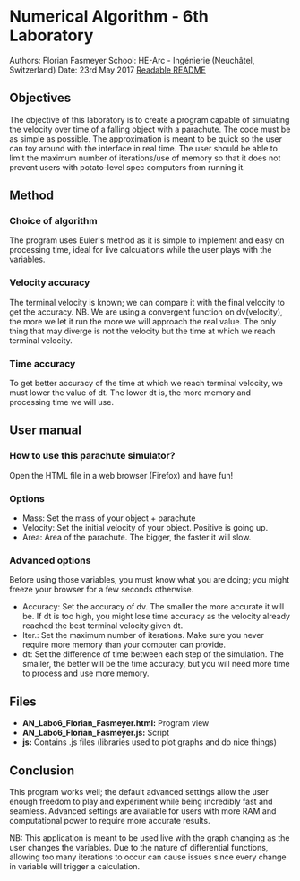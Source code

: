 ﻿Numerical Algorithm - 6th Laboratory
====================================

Authors: Florian Fasmeyer
School: HE-Arc - Ingénierie (Neuchâtel, Switzerland)
Date: 23rd May 2017
[Readable README](https://github.com/TheGoo-ooo/HeArc_AN_team2/tree/master/Labo6)

Objectives
----------

The objective of this laboratory is to create a program capable of simulating the velocity over time of a falling object with a parachute. The code must be as simple as possible. The approximation is meant to be quick so the user can toy around with the interface in real time. The user should be able to limit the maximum number of iterations/use of memory so that it does not prevent users with potato-level spec computers from running it.

Method
------

### Choice of algorithm

The program uses Euler's method as it is simple to implement and easy on processing time, ideal for live calculations while the user plays with the variables.

### Velocity accuracy

The terminal velocity is known; we can compare it with the final velocity to get the accuracy. NB. We are using a convergent function on dv(velocity), the more we let it run the more we will approach the real value. The only thing that may diverge is not the velocity but the time at which we reach terminal velocity.

### Time accuracy

To get better accuracy of the time at which we reach terminal velocity, we must lower the value of dt. The lower dt is, the more memory and processing time we will use.

User manual
-------------

### How to use this parachute simulator?

Open the HTML file in a web browser (Firefox) and have fun!

### Options

* Mass: Set the mass of your object + parachute
* Velocity: Set the initial velocity of your object. Positive is going up.
* Area: Area of the parachute. The bigger, the faster it will slow.

### Advanced options

Before using those variables, you must know what you are doing; you might freeze your browser for a few seconds otherwise.

* Accuracy: Set the accuracy of dv. The smaller the more accurate it will be. If dt is too high, you might lose time accuracy as the velocity already reached the best terminal velocity given dt.
* Iter.: Set the maximum number of iterations. Make sure you never require more memory than your computer can provide. 
* dt: Set the difference of time between each step of the simulation. The smaller, the better will be the time accuracy, but you will need more time to process and use more memory.

Files
-----

* **AN_Labo6_Florian_Fasmeyer.html:** Program view
* **AN_Labo6_Florian_Fasmeyer.js:** Script
* **js:** Contains .js files (libraries used to plot graphs and do nice things)

Conclusion
----------

This program works well; the default advanced settings allow the user enough freedom to play and experiment while being incredibly fast and seamless. Advanced settings are available for users with more RAM and computational power to require more accurate results.

NB: This application is meant to be used live with the graph changing as the user changes the variables. Due to the nature of differential functions, allowing too many iterations to occur can cause issues since every change in variable will trigger a calculation.
